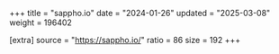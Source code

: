 +++
title = "sappho.io"
date = "2024-01-26"
updated = "2025-03-08"
weight = 196402

[extra]
source = "https://sappho.io/"
ratio = 86
size = 192
+++
